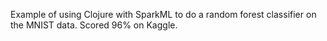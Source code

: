 Example of using Clojure with SparkML to do a random forest classifier on the MNIST data. Scored 96% on Kaggle.
